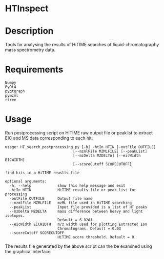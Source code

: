 
# HTInspect

# Description

Tools for analysing the results of HiTIME searches of liquid-chromatography mass spectrometry data. 

# Requirements

	Numpy
	PyQt4
	pyqtgraph
	pymzml
	rtree

# Usage

Run postprocessing script on HiTIME raw output file or peaklist to extract EIC and MS data corresponding to each hit.

	usage: HT_search_postprocessing.py [-h] -htIn HTIN [-outFile OUTFILE]
                                   [--mzmlFile MZMLFILE] [--peakList]
                                   [--mzDelta MZDELTA] [--eicWidth EICWIDTH]
                                   [--scoreCutoff SCORECUTOFF]

	find hits in a HiTIME reuslts file

	optional arguments:
	  -h, --help            show this help message and exit
	  -htIn HTIN            HiTIME results file or peak list for processing
	  -outFile OUTFILE      Output file name
	  --mzmlFile MZMLFILE   mzML file used in HiTIME searching
	  --peakList            Input file provided is a list of HT peaks
	  --mzDelta MZDELTA     mass difference between heavy and light isotopes.
		                    Default = 6.0201
	  --eicWidth EICWIDTH   m/z width used for plotting Extracted Ion
		                    Chromatograms. Default = 0.03
	  --scoreCutoff SCORECUTOFF
		                    HiTIME score threshold. Default = 0

The results file generated by the above script can the be examined using the graphical interface
